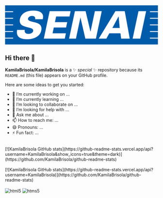 ![logo](https://github.com/KamilaBrisola/KamilaBrisola/blob/main/senai-logo-3.png)

## Hi there 👋



**KamilaBrisola/KamilaBrisola** is a ✨ _special_ ✨ repository because its `README.md` (this file) appears on your GitHub profile.

Here are some ideas to get you started:

- 🔭 I’m currently working on ...
- 🌱 I’m currently learning ...
- 👯 I’m looking to collaborate on ...
- 🤔 I’m looking for help with ...
- 💬 Ask me about ...
- 📫 How to reach me: ...
- 😄 Pronouns: ...
- ⚡ Fun fact: ...

<br>
[![KamilaBrisola GitHub stats](https://github-readme-stats.vercel.app/api?username=KamilaBrisola&show_icons=true&theme=dark)](https://github.com/KamilaBrisola/github-readme-stats)
<div style ="display: inline-block"><br/>
[![KamilaBrisola GitHub stats](https://github-readme-stats.vercel.app/api?username=KamilaBrisola)](https://github.com/KamilaBrisola/github-readme-stats)
<div style ="display: inline_block"><br/>  
<img align="center" alt="html5" src="https://img.shields.io/badge/MySQL-00000F?style=for-the-badge&logo=mysql&logoColor=white"; />
<img align="center" alt="htms5" src="https://img.shields.io/badge/C-00599C?style=for-the-badge&logo=c&logoColor=white"; />

</div>



